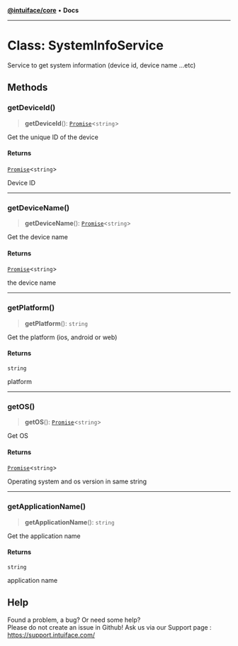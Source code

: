 [**@intuiface/core**](../README.md) • **Docs**

***

# Class: SystemInfoService

Service to get system information (device id, device name ...etc)

## Methods

### getDeviceId()

> **getDeviceId**(): [`Promise`](https://developer.mozilla.org/en-US/docs/Web/JavaScript/Reference/Global_Objects/Promise)\<`string`\>

Get the unique ID of the device

#### Returns

[`Promise`](https://developer.mozilla.org/en-US/docs/Web/JavaScript/Reference/Global_Objects/Promise)\<`string`\>

Device ID

***

### getDeviceName()

> **getDeviceName**(): [`Promise`](https://developer.mozilla.org/en-US/docs/Web/JavaScript/Reference/Global_Objects/Promise)\<`string`\>

Get the device name

#### Returns

[`Promise`](https://developer.mozilla.org/en-US/docs/Web/JavaScript/Reference/Global_Objects/Promise)\<`string`\>

the device name

***

### getPlatform()

> **getPlatform**(): `string`

Get the platform (ios, android or web)

#### Returns

`string`

platform

***

### getOS()

> **getOS**(): [`Promise`](https://developer.mozilla.org/en-US/docs/Web/JavaScript/Reference/Global_Objects/Promise)\<`string`\>

Get OS

#### Returns

[`Promise`](https://developer.mozilla.org/en-US/docs/Web/JavaScript/Reference/Global_Objects/Promise)\<`string`\>

Operating system and os version in same string

***

### getApplicationName()

> **getApplicationName**(): `string`

Get the application name

#### Returns

`string`

application name


## Help
Found a problem, a bug? Or need some help?  
Please do not create an issue in Github! Ask us via our Support page : https://support.intuiface.com/